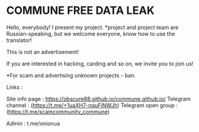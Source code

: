 # COMMUNE FREE DATA LEAK 

Hello, everybody!
I present my project.
*project and project team are Russian-speaking, but we welcome everyone, know how to use the translator!

This is not an advertisement!

If you are interested in hacking, carding and so on, we invite you to join us!

*For scam and advertising unknown projects - ban.

Links :

Site info page : https://obscure88.github.io/commune.github.io/
Telegram channel : (https://t.me/+1uaXH7-nquFjNWJh)
Telegram open group : (https://t.me/scamcommunity_commune)

Admin : t.me/onionua
